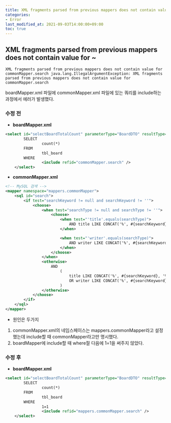 ```yaml
---
title: XML fragments parsed from previous mappers does not contain value for ~
categories:
- Error
last_modified_at: 2021-09-03T14:00:00+09:00
toc: true
---
```


## XML fragments parsed from previous mappers does not contain value for ~

```
XML fragments parsed from previous mappers does not contain value for commonMapper.search java.lang.IllegalArgumentException: XML fragments parsed from previous mappers does not contain value for commonMapper.search
```

boardMapper.xml 파일에 commonMapper.xml 파일에 있는 쿼리를 include하는 과정에서 에러가 발생했다.

### 수정 전
- **boardMapper.xml**

```xml
<select id="selectBoardTotalCount" parameterType="BoardDTO" resultType="int">
		SELECT 
				count(*) 
		FROM 	
				tbl_board
		WHERE
				<include refid="commonMapper.search" />
	</select>
```

- **commonMapper.xml**

```xml
<!-- MySQL 검색 -->
<mapper namespace="mappers.commonMapper">
	<sql id="search">
		<if test="searchKeyword != null and searchKeyword != ''">
			<choose>
				<when test="searchType != null and searchType != ''">
					<choose>
						<when test="'title'.equals(searchType)">
							AND title LIKE CONCAT('%', #{searchKeyword}, '%')
						</when>

						<when test="'writer'.equals(searchType)">
							AND writer LIKE CONCAT('%', #{searchKeyword}, '%')
						</when>
					</choose>
				</when>
				<otherwise>
					AND
						(
							title LIKE CONCAT('%', #{searchKeyword}, '%')
							OR writer LIKE CONCAT('%', #{searchKeyword}, '%')
						)
				</otherwise>
			</choose>
		</if>
	</sql>
</mapper>
```

- 원인은 두가지

1. commonMapper.xml의 네임스페이스는 mappers.commonMapper라고 설정했는데 include할 때 commonMapper라고만 명시했다.
2. boardMapper에 include할 때 where절 다음에 1=1을 써주지 않았다.


### 수정 후
- **boardMapper.xml**
```xml
<select id="selectBoardTotalCount" parameterType="BoardDTO" resultType="int">
		SELECT 
				count(*) 
		FROM 	
				tbl_board
		WHERE
				1=1
				<include refid="mappers.commonMapper.search" />
	</select>
```


